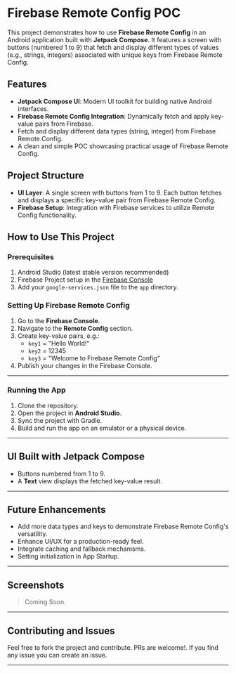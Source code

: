 # Firebase Remote Config POC

This project demonstrates how to use **Firebase Remote Config** in an Android application built with **Jetpack Compose**. It features a screen with buttons (numbered 1 to 9) that fetch and display different types of values (e.g., strings, integers) associated with unique keys from Firebase Remote Config.

## Features

- **Jetpack Compose UI**: Modern UI toolkit for building native Android interfaces.
- **Firebase Remote Config Integration**: Dynamically fetch and apply key-value pairs from Firebase.
- Fetch and display different data types (string, integer) from Firebase Remote Config.
- A clean and simple POC showcasing practical usage of Firebase Remote Config.

## Project Structure

- **UI Layer**: A single screen with buttons from 1 to 9. Each button fetches and displays a specific key-value pair from Firebase Remote Config.
- **Firebase Setup**: Integration with Firebase services to utilize Remote Config functionality.

## How to Use This Project

### Prerequisites

1. Android Studio (latest stable version recommended)
2. Firebase Project setup in the [Firebase Console](https://console.firebase.google.com)
3. Add your `google-services.json` file to the `app` directory.

### Setting Up Firebase Remote Config

1. Go to the **Firebase Console**.
2. Navigate to the **Remote Config** section.
3. Create key-value pairs, e.g.:
    - `key1` = "Hello World!"
    - `key2` = 12345
    - `key3` = "Welcome to Firebase Remote Config"
4. Publish your changes in the Firebase Console.

---

### Running the App

1. Clone the repository.
2. Open the project in **Android Studio**.
3. Sync the project with Gradle.
4. Build and run the app on an emulator or a physical device.

---

## UI Built with Jetpack Compose

- Buttons numbered from 1 to 9.
- A **Text** view displays the fetched key-value result.

---

## Future Enhancements

- Add more data types and keys to demonstrate Firebase Remote Config's versatility.
- Enhance UI/UX for a production-ready feel.
- Integrate caching and fallback mechanisms.
- Setting initialization in App Startup.

---

## Screenshots

> Coming Soon.

---

## Contributing and Issues

Feel free to fork the project and contribute. PRs are welcome!. If you find any issue you can create an issue.

---

